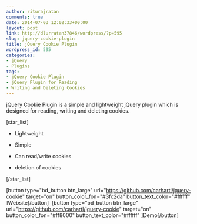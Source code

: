 ```yaml
---
author: riturajratan
comments: true
date: 2014-07-03 12:02:33+00:00
layout: post
link: http://dlurratan37846/wordpress/?p=595
slug: jquery-cookie-plugin
title: jQuery Cookie Plugin
wordpress_id: 595
categories:
- jQuery
- Plugins
tags:
- jQuery Cookie Plugin
- jQuery Plugin for Reading
- Writing and Deleting Cookies
---
```


jQuery Cookie Plugin is a simple and lightweight jQuery plugin which is designed for reading, writing and deleting cookies.

[star_list]



	
  * Lightweight

	
  * Simple

	
  * Can read/write cookies

	
  * deletion of cookies


[/star_list]

[button type="bd_button btn_large" url="https://github.com/carhartl/jquery-cookie" target="on" button_color_fon="#3fc2da" button_text_color="#ffffff" ]Website[/button]  [button type="bd_button btn_large" url="https://github.com/carhartl/jquery-cookie" target="on" button_color_fon="#ff8000" button_text_color="#ffffff" ]Demo[/button]






